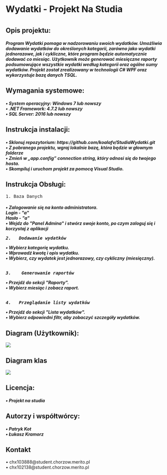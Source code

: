 <h1>Wydatki - Projekt Na Studia<h1>
<h2>Opis projektu:</h2>
  <h5>Program Wydatki pomaga w nadzorowaniu swoich wydatków. Umożliwia dodawanie wydatków do określonych kategorii, zarówno jako wydatki jednorazowe, jak i cykliczne, które program będzie automatycznie dodawać co miesiąc. Użytkownik może   generować miesięczne raporty podsumowujące wszystkie wydatki według kategorii oraz ogólne sumy wydatków. Projekt został zrealizowany w technologii C# WPF oraz wykorzystuje bazę danych TSQL.</h5>

<h2>Wymagania systemowe:</h2>
  <h5>• System operacyjny: Windows 7 lub nowszy<br>
  • .NET Framework: 4.7.2 lub nowszy<br>
  • SQL Server: 2016 lub nowszy</h5>

<h2>Instrukcja instalacji:</h2>
  <h5>•	Sklonuj repozytorium: https://github.com/koalafv/StudiaWydatki.git<br>
    •	Z pobranego projektu, wgraj lokalnie bazę, która będzie w głownym folderze <br>
    •	Zmień w „app.config” connection string, który odnosi się do twojego hosta.<br>
    •	Skompiluj i uruchom projekt za pomocą Visual Studio.</h5>

<h2>Instrukcja Obsługi:</h2>
    <pre>1.	Baza Danych</pre>
    <h5>•	Zalogowanie się na konto administratora.<br>
      Login - "a"<br>
      Hasło - "a"<br>
   • Wejdz do "Panel Admina" i stwórz swoje konto, po czym zaloguj się i korzystaj z aplikacji
  <pre>2.	Dodawanie wydatków</pre>
    •	Wybierz kategorię wydatku.<br>
    •	Wprowadź kwotę i opis wydatku.<br>
    •	Wybierz, czy wydatek jest jednorazowy, czy cykliczny (miesięczny).<br>
     <br><pre>3.	Generowanie raportów</pre>
    •	Przejdź do sekcji "Raporty".<br>
    •	Wybierz miesiąc i zobacz raport.<br><br>
      <pre>4.	Przeglądanie listy wydatków</pre>
    •	Przejdź do sekcji "Lista wydatków".<br>
    •	Wybierz odpowiedni filtr, aby zobaczyć szczegóły wydatków. </h5>

<h2>Diagram (Użytkownik):</h2>
<img src="https://cdn.discordapp.com/attachments/1234064529093038172/1234064726741225524/Im9DNcnUBEYAAAAASUVORK5CYII.png?ex=6677e256&is=667690d6&hm=7dbfa27d4ff74f2fb4eff2edcc8221f25ab208ad2b03c0f7caa10902c995f105">
<h2>Diagram klas</h2>
<img src="https://cdn.discordapp.com/attachments/1234064529093038172/1254381031264620574/image.png?ex=667948df&is=6677f75f&hm=592f67296d0f02578fb012469ad5860b054a629607f940b019e64f2202150340&">
<h2>Licencja:</h2>
  <h5>• Projekt na studia</h5>
  
<h2>Autorzy i współtwórcy:</h2>
  <h5>•	Patryk Kot<br>
  •	Łukasz Kramorz</h5>

<h2>Kontakt</h2>
   </h>•	chx103888@student.chorzow.merito.pl<br>
    •	chx102138@student.chorzow.merito.pl</h5>




